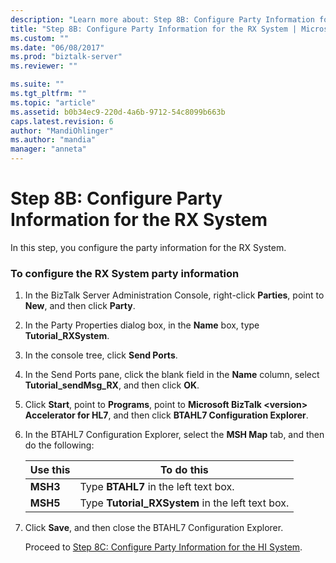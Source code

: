 ```yaml
---
description: "Learn more about: Step 8B: Configure Party Information for the RX System"
title: "Step 8B: Configure Party Information for the RX System | Microsoft Docs"
ms.custom: ""
ms.date: "06/08/2017"
ms.prod: "biztalk-server"
ms.reviewer: ""

ms.suite: ""
ms.tgt_pltfrm: ""
ms.topic: "article"
ms.assetid: b0b34ec9-220d-4a6b-9712-54c8099b663b
caps.latest.revision: 6
author: "MandiOhlinger"
ms.author: "mandia"
manager: "anneta"
---
```

# Step 8B: Configure Party Information for the RX System
In this step, you configure the party information for the RX System.  

### To configure the RX System party information  

1. In the BizTalk Server Administration Console, right-click **Parties**, point to **New**, and then click **Party**.  

2. In the Party Properties dialog box, in the **Name** box, type **Tutorial_RXSystem**.  

3. In the console tree, click **Send Ports**.  

4. In the Send Ports pane, click the blank field in the **Name** column, select **Tutorial_sendMsg_RX**, and then click **OK**.  

5. Click **Start**, point to **Programs**, point to **Microsoft BizTalk \<version\> Accelerator for HL7**, and then click **BTAHL7 Configuration Explorer**.  

6. In the BTAHL7 Configuration Explorer, select the **MSH Map** tab, and then do the following:  


   | Use this |                    To do this                    |
   |----------|--------------------------------------------------|
   | **MSH3** |      Type **BTAHL7** in the left text box.       |
   | **MSH5** | Type **Tutorial_RXSystem** in the left text box. |


7. Click **Save**, and then close the BTAHL7 Configuration Explorer.  

   Proceed to [Step 8C: Configure Party Information for the HI System](../../adapters-and-accelerators/accelerator-hl7/step-8c-configure-party-information-for-the-hi-system.md).
